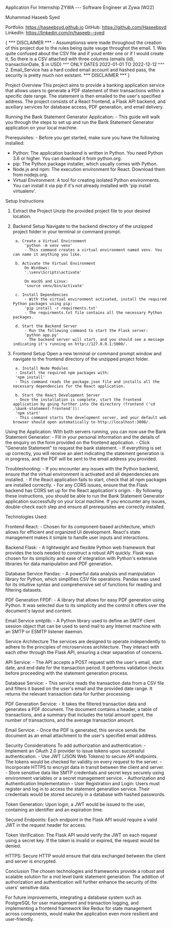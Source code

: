 Application For Internship ZYWA  ---  Software Engineer at Zywa (W22)

Muhammad Haseeb Syed


Portfolio: https://haseebsyd.github.io
GitHub: https://github.com/Haseebsyd
LinkedIn: https://linkedin.com/in/haseeb--syed


{
    *** DISCLAIMER *** 
        - Assumptionss were made throughout the creation of this project due to the rules being quite vauge throughot the email.
        1. Was quite confused about the CSV file and if youd enter one or if I would create it, So there is a CSV attached with three columns (emails (id), transactionDate, $ in USD)
            ^^^ ONLY DATES 2022-01-01 TO 2022-12-12 ^^^
        2. Email_Service has a hard coded email account and hashed pass, the security is pretty much non existant. 
    *** DISCLAIMER *** 
}

Project Overview
This project aims to provide a banking application service that allows users to generate a PDF statement of their transactions within a specific date range. The statement is then emailed to the user's specified address. The project consists of a React frontend, a Flask API backend, and auxiliary services for database access, PDF generation, and email delivery.

Running the Bank Statement Generator Application:
    - This guide will walk you through the steps to set up and run the Bank Statement Generator application on your local machine.

Prerequisites:
    - Before you get started, make sure you have the following installed:

- Python: The application backend is written in Python. You need Python 3.6 or higher. You can download it from python.org.
- pip: The Python package installer, which usually comes with Python.
- Node.js and npm: The execution environment for React. Download them from nodejs.org.
- Virtual Environment: A tool for creating isolated Python environments. You can install it via pip if it's not already installed with 'pip install virtualenv'.

Setup Instructions
1. Extract the Project
    Unzip the provided project file to your desired location.

2. Backend Setup
    Navigate to the backend directory of the unzipped project folder in your terminal or command prompt.

        a. Create a Virtual Environment
            'python -m venv venv'
            - This command creates a virtual environment named venv. You can name it anything you like.

        b. Activate the Virtual Environment
            On Windows:
            '.\venv\Scripts\activate'

            On macOS and Linux:
            'source venv/bin/activate'

        c. Install Dependencies
            - With the virtual environment activated, install the required Python packages using pip:
            'pip install -r requirments.txt'
            - The requirments.txt file contains all the necessary Python packages.

        d. Start the Backend Server
            - Run the following command to start the Flask server:
            'python app.py'
            - The backend server will start, and you should see a message indicating it's running on http://127.0.0.1:5000/.

3. Frontend Setup
    Open a new terminal or command prompt window and navigate to the frontend directory of the unzipped project folder.

        a. Install Node Modules
        - Install the required npm packages with:
        'npm install'
        - This command reads the package.json file and installs all the necessary dependencies for the React application.

        b. Start the React Development Server
        - Once the installation is complete, start the frontend application by going further into the directory (frontend ('cd .\bank-statement-frontend')):
        'npm start'
        - This command starts the development server, and your default web browser should open automatically to http://localhost:3000/.

Using the Application:
With both servers running, you can now use the Bank Statement Generator:
    - Fill in your personal information and the details of the enquiry on the form provided on the frontend application.
    - Click "Generate Statement" to request the bank statement.
    - If everything is set up correctly, you will receive an alert indicating the statement generation is in progress, and the PDF will be sent to the email address you provided.

Troubleshooting:
    - If you encounter any issues with the Python backend, ensure that the virtual environment is activated and all dependencies are installed.
    - If the React application fails to start, check that all npm packages are installed correctly.
    - For any CORS issues, ensure that the Flask backend has CORS set up for the React application's origin.
    - By following these instructions, you should be able to run the Bank Statement Generator application successfully on your local machine. If you encounter any issues, double-check each step and ensure all prerequisites are correctly installed.



Technologies Used:

Frontend
React: 
    - Chosen for its component-based architecture, which allows for efficient and organized UI development. React's state management makes it simple to handle user inputs and interactions.

Backend
Flask:
    - A lightweight and flexible Python web framework that provides the tools needed to construct a robust API quickly. Flask was chosen for its simplicity and ease of integration with Python's extensive libraries for data manipulation and PDF generation.

Database Service
Pandas: 
    - A powerful data analysis and manipulation library for Python, which simplifies CSV file operations. Pandas was used for its intuitive syntax and comprehensive set of functions for reading and filtering datasets.

PDF Generation
FPDF: 
    - A library that allows for easy PDF generation using Python. It was selected due to its simplicity and the control it offers over the document's layout and content.

Email Service
smtplib: 
    - A Python library used to define an SMTP client session object that can be used to send mail to any Internet machine with an SMTP or ESMTP listener daemon.



Service Architecture
    The services are designed to operate independently to adhere to the principles of microservices architecture. They interact with each other through the Flask API, ensuring a clear separation of concerns.

API Service:
    - The API accepts a POST request with the user's email, start date, and end date for the transaction period. It performs validation checks before proceeding with the statement generation process.

Database Service:
    - This service reads the transaction data from a CSV file and filters it based on the user's email and the provided date range. It returns the relevant transaction data for further processing.

PDF Generation Service:
    - It takes the filtered transaction data and generates a PDF document. The document contains a header, a table of transactions, and a summary that includes the total amount spent, the number of transactions, and the average transaction amount.

Email Service:
    - Once the PDF is generated, this service sends the document as an email attachment to the user's specified email address.



Security Considerations
To add authorization and authentication:
    - Implement an OAuth 2.0 provider to issue tokens upon successful authentication.
    - Use JWT (JSON Web Tokens) to secure API endpoints. The tokens would be checked for validity on every request to the server.
    - Incorporate HTTPS to encrypt data in transit between the client and server.
    - Store sensitive data like SMTP credentials and secret keys securely using environment variables or a secret management service.
    - Authorization and Authentication Implementation
    - User Registration and Login: Users must register and log in to access the statement generation service. Their credentials would be stored securely in a database with hashed passwords.

Token Generation: 
    Upon login, a JWT would be issued to the user, containing an identifier and an expiration time.

Secured Endpoints: 
    Each endpoint in the Flask API would require a valid JWT in the request header for access.

Token Verification: 
    The Flask API would verify the JWT on each request using a secret key. If the token is invalid or expired, the request would be denied.

HTTPS: 
    Secure HTTP would ensure that data exchanged between the client and server is encrypted.

Conclusion
The chosen technologies and frameworks provide a robust and scalable solution for a mid level bank statement generation. The addition of authorization and authentication will further enhance the security of the users' sensitive data.

For future improvements, integrating a database system such as PostgreSQL for user management and transaction logging, and implementing a frontend framework like Redux for state management across components, would make the application even more resilient and user-friendly.